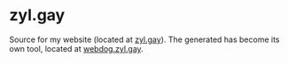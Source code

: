 # zyl.gay

Source for my website (located at [zyl.gay](https://zyl.gay)). The generated has become its own tool, located at [webdog.zyl.gay](https://webdog.zyl.gay).
